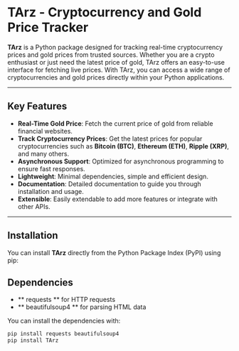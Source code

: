 # TArz - Cryptocurrency and Gold Price Tracker

**TArz** is a Python package designed for tracking real-time cryptocurrency prices and gold prices from trusted sources. Whether you are a crypto enthusiast or just need the latest price of gold, TArz offers an easy-to-use interface for fetching live prices. With TArz, you can access a wide range of cryptocurrencies and gold prices directly within your Python applications.

---

## Key Features

- **Real-Time Gold Price**: Fetch the current price of gold from reliable financial websites.
- **Track Cryptocurrency Prices**: Get the latest prices for popular cryptocurrencies such as **Bitcoin (BTC)**, **Ethereum (ETH)**, **Ripple (XRP)**, and many others.
- **Asynchronous Support**: Optimized for asynchronous programming to ensure fast responses.
- **Lightweight**: Minimal dependencies, simple and efficient design.
- **Documentation**: Detailed documentation to guide you through installation and usage.
- **Extensible**: Easily extendable to add more features or integrate with other APIs.

---

## Installation

You can install **TArz** directly from the Python Package Index (PyPI) using pip:

## Dependencies

* ** requests ** for HTTP requests
* ** beautifulsoup4 ** for parsing HTML data

You can install the dependencies with:
```bash 
pip install requests beautifulsoup4
pip install TArz

